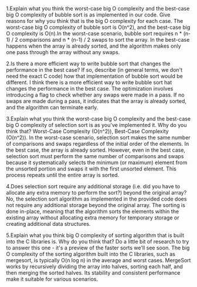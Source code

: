 1.Explain what you think the worst-case big O complexity and the best-case big O complexity of bubble sort is as implemented in our code. Give reasons for why you think that is the big O complexity for each case.
The worst-case big O complexity of bubble sort is O(n^2), and the best-case big O complexity is O(n).In the worst-case scenario, bubble sort requires n * (n-1) / 2 comparisons and n * (n-1) / 2 swaps to sort the array. In the best-case happens when the array is already sorted, and the algorithm makes only one pass through the array without any swaps.

2.Is there a more efficient way to write bubble sort that changes the performance in the best case? If so, describe (in general terms, we don't need the exact C code) how that implementation of bubble sort would be different. 
I think there is a more efficient way to write bubble sort hat changes the performance in the best case. The optimization involves introducing a flag to check whether any swaps were made in a pass. If no swaps are made during a pass, it indicates that the array is already sorted, and the algorithm can terminate early.

3.Explain what you think the worst-case big O complexity and the best-case big O complexity of selection sort is as you've implemented it. Why do you think that?
Worst-Case Complexity (O(n^2)), Best-Case Complexity (O(n^2)). In the worst-case scenario, selection sort makes the same number of comparisons and swaps regardless of the initial order of the elements. In the best case, the array is already sorted. However, even in the best case, selection sort must perform the same number of comparisons and swaps because it systematically selects the minimum (or maximum) element from the unsorted portion and swaps it with the first unsorted element. This process repeats until the entire array is sorted.

4.Does selection sort require any additional storage (i.e. did you have to allocate any extra memory to perform the sort?) beyond the original array?
No, the selection sort algorithm as implemented in the provided code does not require any additional storage beyond the original array. The sorting is done in-place, meaning that the algorithm sorts the elements within the existing array without allocating extra memory for temporary storage or creating additional data structures.

5.Explain what you think big O complexity of sorting algorithm that is built into the C libraries is. Why do you think that? Do a little bit of research to try to answer this one - it's a preview of the faster sorts we'll see soon. 
The big O complexity of the sorting algorithm built into the C libraries, such as mergesort, is typically O(n log n) in the average and worst cases. MergeSort works by recursively dividing the array into halves, sorting each half, and then merging the sorted halves. Its stability and consistent performance make it suitable for various scenarios.